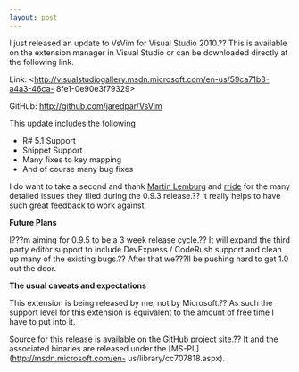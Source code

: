```yaml
---
layout: post
---
```

I just released an update to VsVim for Visual Studio 2010.?? This is available
on the extension manager in Visual Studio or can be downloaded directly at the
following link.

Link: <http://visualstudiogallery.msdn.microsoft.com/en-us/59ca71b3-a4a3-46ca-
8fe1-0e90e3f79329>

GitHub: <http://github.com/jaredpar/VsVim>

This update includes the following

  * R# 5.1 Support 
  * Snippet Support
  * Many fixes to key mapping
  * And of course many bug fixes

I do want to take a second and thank [Martin
Lemburg](https://github.com/MartinLemburg) and
[rride](https://github.com/rride) for the many detailed issues they filed
during the 0.9.3 release.?? It really helps to have such great feedback to work
against.

**Future Plans**

I???m aiming for 0.9.5 to be a 3 week release cycle.?? It will expand the third
party editor support to include DevExpress / CodeRush support and clean up
many of the existing bugs.?? After that we???ll be pushing hard to get 1.0 out
the door.

**The usual caveats and expectations**

This extension is being released by me, not by Microsoft.?? As such the support
level for this extension is equivalent to the amount of free time I have to
put into it.

Source for this release is available on the [GitHub project
site](http://github.com/jaredpar/VsVim).?? It and the associated binaries are
released under the [MS-PL](http://msdn.microsoft.com/en-
us/library/cc707818.aspx).

